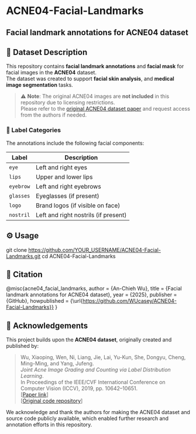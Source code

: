 # ACNE04-Facial-Landmarks

**Facial landmark annotations for ACNE04 dataset**
---

## 📂 Dataset Description

This repository contains **facial landmark annotations** and **facial mask** for facial images in the **ACNE04** dataset.  
The dataset was created to support **facial skin analysis**, and **medical image segmentation** tasks.

> ⚠️ **Note**: The original ACNE04 images are **not included** in this repository due to licensing restrictions.  
Please refer to the [original ACNE04 dataset paper](https://openaccess.thecvf.com/content_ICCV_2019/html/Wu_Joint_Acne_Image_Grading_and_Counting_via_Label_Distribution_Learning_ICCV_2019_paper.html) and request access from the authors if needed.

### 📑 Label Categories

The annotations include the following facial components:

| Label     | Description             |
|-----------|-------------------------|
| `eye`     | Left and right eyes     |
| `lips`    | Upper and lower lips    |
| `eyebrow` | Left and right eyebrows |
| `glasses` | Eyeglasses (if present) |
| `logo`    | Brand logos (if visible on face) |
| `nostril` | Left and right nostrils (if present) |



## ⚙️ Usage

git clone https://github.com/YOUR_USERNAME/ACNE04-Facial-Landmarks.git
cd ACNE04-Facial-Landmarks

## 📖 Citation
@misc{acne04_facial_landmarks,
  author = {An-Chieh Wu},
  title = {Facial landmark annotations for ACNE04 dataset},
  year = {2025},
  publisher = {GitHub},
  howpublished = {\url{https://github.com/WUcasey/ACNE04-Facial-Landmarks}}
}

## 🙏 Acknowledgements

This project builds upon the **ACNE04 dataset**, originally created and published by:

> Wu, Xiaoping, Wen, Ni, Liang, Jie, Lai, Yu-Kun, She, Dongyu, Cheng, Ming-Ming, and Yang, Jufeng.  
> *Joint Acne Image Grading and Counting via Label Distribution Learning*.  
> In Proceedings of the IEEE/CVF International Conference on Computer Vision (ICCV), 2019, pp. 10642–10651.  
> [[Paper link](https://openaccess.thecvf.com/content_ICCV_2019/html/Wu_Joint_Acne_Image_Grading_and_Counting_via_Label_Distribution_Learning_ICCV_2019_paper.html)]  
> [[Original code repository](https://github.com/xpwu95/ldl)]

We acknowledge and thank the authors for making the ACNE04 dataset and source code publicly available, which enabled further research and annotation efforts in this repository.
